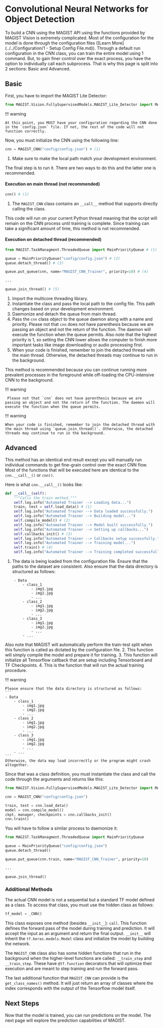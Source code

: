 # Convolutional Neural Networks for Object Detection

To build a CNN using the MAGIST API using the functions provided by MAGIST Vision is extremely complicated. Most of the configuration for the model is done through the configuration files ([Learn More](../../Configuration/1 - Setup Config File.md)). Through a default run configuration in the CNN class, you can train the entire model using 1 command. But, to gain finer control over the exact process, you have the option to individually call each subprocess. That is why this page is split into 2 sections: Basic and Advanced.

## Basic
First, you have to import the MAGIST Lite Detector:

``` py linenums="1"
from MAGIST.Vision.FullySupervisedModels.MAGIST_Lite_Detector import MAGIST_CNN, MAGIST_CNN_Predictor
```

!!! warning
    
    At this point, you MUST have your configuration regarding the CNN done in the `config.json` file. If not, the rest of the code will not function correctly.

Now, you must initialize the CNN using the following line:

``` py linenums="1"
cnn = MAGIST_CNN("config/config.json") # (1)
```

1. Make sure to make the local path match your development environment.

The final step is to run it. There are two ways to do this and the latter one is recommended.

#### Execution on main thread (not recommended)

``` py linenums="1"
cnn() # (1)
```

1. The `MAGIST_CNN` class contains an `__call__` method that supports directly calling the class. 

This code will run on your current Python thread meaning that the script will remain on the CNN process until training is complete. Since training can take a significant amount of time, this method is not recommended.

#### Execution on detached thread (recommended)

``` py linenums="1"
from MAGIST.TaskManagment.ThreadedQueue import MainPriorityQueue # (1)

queue = MainPriorityQueue("config/config.json") # (2)
queue.detach_thread() # (3)

queue.put_queue(cnn, name="MAGIST_CNN_Trainer", priority=10) # (4)

...

queue.join_thread() # (5)
```

1. Import the multicore threading library.
2. Instantiate the class and pass the local path to the config file. This path changes based on your development environment.
3. Daemonize and detach the queue from main thread.
4. Pass the `cnn` class *object* to the queue daemon along with a name and priority. Please not that `cnn` does not have parenthesis because we are passing an object and not the return of the function. The daemon will execute the function when the queue permits. Also note that the highest priority is 1, so setting the CNN lower allows the computer to finish more important tasks like image downloading or audio processing first. 
5. When your code is finished, remember to join the detached thread with the main thread. Otherwise, the detached threads may continue to run in the background. 

This method is recommended because you can continue running more prevalent processes in the foreground while off-loading the CPU-intensive CNN to the background.

!!! warning

     Please not that `cnn` does not have parenthesis because we are passing an object and not the return of the function. The daemon will execute the function when the queue permits.

!!! warning

    When your code is finished, remember to join the detached thread with the main thread using `queue.join_thread()`. Otherwise, the detached threads may continue to run in the background. 

## Advanced
This method has an identical end result except you will manually run individual commands to get fine-grain control over the exact CNN flow. Most of the functions that will be executed here are identical to the `cnn.__call__()` or `cnn()`.  

Here is what `cnn.__call__()` looks like:

``` py linenums="1"
def __call__(self):
    """Calls the train method."""
    self.log.info("Automated Trainer --> Loading data...")
    train, test = self.load_data() # (1)
    self.log.info("Automated Trainer --> Data loaded successfully.")
    self.log.info("Automated Trainer --> Building model...")
    self.compile_model() # (2)
    self.log.info("Automated Trainer --> Model built successfully.")
    self.log.info("Automated Trainer --> Setting up callbacks...")
    self.callbacks_init() # (3)
    self.log.info("Automated Trainer --> Callbacks setup successfully.")
    self.log.info("Automated Trainer --> Training model...")
    self.train() # (4)
    self.log.info("Automated Trainer --> Training completed successfully.")
```

1. The data is being loaded from the configuration file. Ensure that the paths to the dataset are consistent. Also ensure that the data directory is structured as follows: 
```
    - Data
        - class_1
            - img1.jpg
            - img2.jpg
            - ...
        - class_2
            - img1.jpg
            - img2.jpg
            - ...
        - class_3
            - img1.jpg
            - img2.jpg
            - ...
        - ...
```
Also note that MAGIST will automatically perform the train-test split when this function is called as dictated by the configuration file.
2. This function will simply compile the model and prepare it for training.
3. This function will initialize all Tensorflow callback that are setup including Tensorboard and TF Checkpoints.
4. This is the function that will run the actual training procedure. 

!!! warning

    Please ensure that the data directory is structured as follows: 
    ```
    - Data
        - class_1
            - img1.jpg
            - img2.jpg
            - ...
        - class_2
            - img1.jpg
            - img2.jpg
            - ...
        - class_3
            - img1.jpg
            - img2.jpg
            - ...
        - ...
    ```
    Otherwise, the data may load incorrectly or the program might crash altogether.

Since that was a class definition, you must instantiate the class and call the code through the arguments and returns like this:

``` py linenums="1"
from MAGIST.Vision.FullySupervisedModels.MAGIST_Lite_Detector import MAGIST_CNN, MAGIST_CNN_Predictor

cnn = MAGIST_CNN("config/config.json")

train, test = cnn.load_data()
model = cnn.compile_model()
ckpt, manager, checkpoints = cnn.callbacks_init()
cnn.train()
```

You will have to follow a similar process to daemonize it:

``` py linenums="1"
from MAGIST.TaskManagment.ThreadedQueue import MainPriorityQueue 

queue = MainPriorityQueue("config/config.json") 
queue.detach_thread() 

queue.put_queue(cnn.train, name="MAGIST_CNN_Trainer", priority=10) 

...

queue.join_thread() 
```

### Additional Methods
The actual CNN model is not a sequential but a standard TF model defined as a class. To access that class, you must use the hidden class as follows:

``` py linenums="1"
tf_model = _CNN()
```

This class exposes one method (besides `__init__`): `call`. This function defines the forward pass of the model during training and prediction. It will accept the input as an argument and return the final output. `__init__` will inherit the `tf.keras.models.Model` class and initialize the model by building the network.

The `MAGIST_CNN` class also has some hidden functions that run in the background when the higher-level functions are called: `__train_step` and `__train_step`. These have `@tf.function` decorators that will optimize their execution and are meant to step training and run the forward pass. 

The last additional function that `MAGIST_CNN` can provide is the `get_class_names()` method. It will just return an array of classes where the index corresponds with the output of the Tensorflow model itself.

## Next Steps
Now that the model is trained, you can run predictions on the model. The next page will explore the prediction capabilities of MAGIST.
